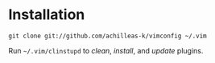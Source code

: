 Installation
============

    git clone git://github.com/achilleas-k/vimconfig ~/.vim

Run `~/.vim/clinstupd` to *clean*, *install*, and *update* plugins.

